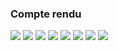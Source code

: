 <h3>Compte rendu</h3>
<img src="capture/image.png"/>
<img src="capture/img.png"/>
<img src="capture/img_1.png"/>
<img src="capture/img_2.png"/>
<img src="capture/img_3.png"/>
<img src="capture/img_4.png"/>
<img src="capture/img_5.png"/>
<img src="capture/img_6.png"/>